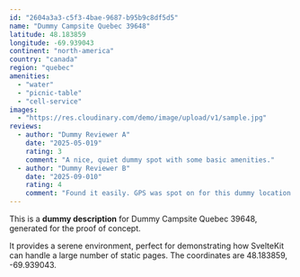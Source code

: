 ```yaml
---
id: "2604a3a3-c5f3-4bae-9687-b95b9c8df5d5"
name: "Dummy Campsite Quebec 39648"
latitude: 48.183859
longitude: -69.939043
continent: "north-america"
country: "canada"
region: "quebec"
amenities:
  - "water"
  - "picnic-table"
  - "cell-service"
images:
  - "https://res.cloudinary.com/demo/image/upload/v1/sample.jpg"
reviews:
  - author: "Dummy Reviewer A"
    date: "2025-05-019"
    rating: 3
    comment: "A nice, quiet dummy spot with some basic amenities."
  - author: "Dummy Reviewer B"
    date: "2025-09-010"
    rating: 4
    comment: "Found it easily. GPS was spot on for this dummy location."
---
```


This is a **dummy description** for Dummy Campsite Quebec 39648, generated for the proof of concept.

It provides a serene environment, perfect for demonstrating how SvelteKit can handle a large number of static pages. The coordinates are 48.183859, -69.939043.
